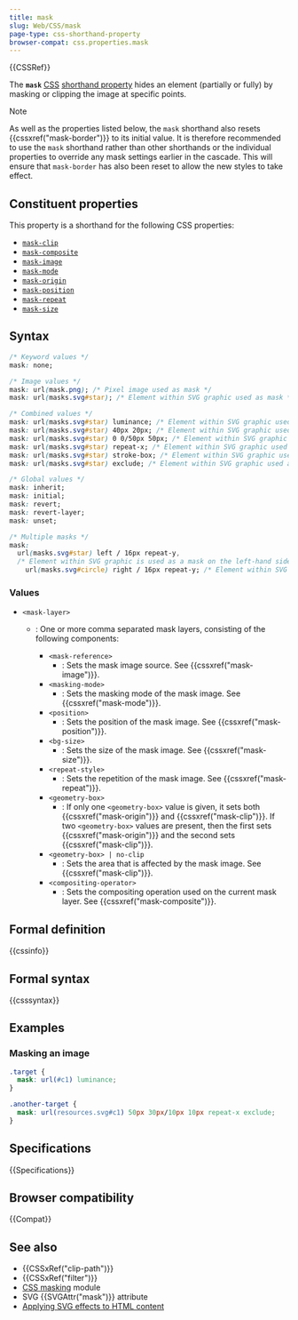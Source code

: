 ```yaml
---
title: mask
slug: Web/CSS/mask
page-type: css-shorthand-property
browser-compat: css.properties.mask
---
```


{{CSSRef}}

The **`mask`** [CSS](/en-US/docs/Web/CSS) [shorthand property](/en-US/docs/Web/CSS/CSS_cascade/Shorthand_properties) hides an element (partially or fully) by masking or clipping the image at specific points.

> [!NOTE]
> As well as the properties listed below, the `mask` shorthand also resets {{cssxref("mask-border")}} to its initial value. It is therefore recommended to use the `mask` shorthand rather than other shorthands or the individual properties to override any mask settings earlier in the cascade. This will ensure that `mask-border` has also been reset to allow the new styles to take effect.

## Constituent properties

This property is a shorthand for the following CSS properties:

- [`mask-clip`](/en-US/docs/Web/CSS/mask-clip)
- [`mask-composite`](/en-US/docs/Web/CSS/mask-composite)
- [`mask-image`](/en-US/docs/Web/CSS/mask-image)
- [`mask-mode`](/en-US/docs/Web/CSS/mask-mode)
- [`mask-origin`](/en-US/docs/Web/CSS/mask-origin)
- [`mask-position`](/en-US/docs/Web/CSS/mask-position)
- [`mask-repeat`](/en-US/docs/Web/CSS/mask-repeat)
- [`mask-size`](/en-US/docs/Web/CSS/mask-size)

## Syntax

```css
/* Keyword values */
mask: none;

/* Image values */
mask: url(mask.png); /* Pixel image used as mask */
mask: url(masks.svg#star); /* Element within SVG graphic used as mask */

/* Combined values */
mask: url(masks.svg#star) luminance; /* Element within SVG graphic used as luminance mask */
mask: url(masks.svg#star) 40px 20px; /* Element within SVG graphic used as mask positioned 40px from the top and 20px from the left */
mask: url(masks.svg#star) 0 0/50px 50px; /* Element within SVG graphic used as mask with a width and height of 50px */
mask: url(masks.svg#star) repeat-x; /* Element within SVG graphic used as horizontally repeated mask */
mask: url(masks.svg#star) stroke-box; /* Element within SVG graphic used as mask extending to the box enclosed by the stroke */
mask: url(masks.svg#star) exclude; /* Element within SVG graphic used as mask and combined with background using non-overlapping parts */

/* Global values */
mask: inherit;
mask: initial;
mask: revert;
mask: revert-layer;
mask: unset;

/* Multiple masks */
mask:
  url(masks.svg#star) left / 16px repeat-y,
  /* Element within SVG graphic is used as a mask on the left-hand side with a width of 16px */
    url(masks.svg#circle) right / 16px repeat-y; /* Element within SVG graphic is used as a mask on the right-hand side with a width of 16px */
```

### Values

- `<mask-layer>`

  - : One or more comma separated mask layers, consisting of the following components:

    - `<mask-reference>`
      - : Sets the mask image source. See {{cssxref("mask-image")}}.
    - `<masking-mode>`
      - : Sets the masking mode of the mask image. See {{cssxref("mask-mode")}}.
    - `<position>`
      - : Sets the position of the mask image. See {{cssxref("mask-position")}}.
    - `<bg-size>`
      - : Sets the size of the mask image. See {{cssxref("mask-size")}}.
    - `<repeat-style>`
      - : Sets the repetition of the mask image. See {{cssxref("mask-repeat")}}.
    - `<geometry-box>`
      - : If only one `<geometry-box>` value is given, it sets both {{cssxref("mask-origin")}} and {{cssxref("mask-clip")}}. If two `<geometry-box>` values are present, then the first sets {{cssxref("mask-origin")}} and the second sets {{cssxref("mask-clip")}}.
    - `<geometry-box> | no-clip`
      - : Sets the area that is affected by the mask image. See {{cssxref("mask-clip")}}.
    - `<compositing-operator>`
      - : Sets the compositing operation used on the current mask layer. See {{cssxref("mask-composite")}}.

## Formal definition

{{cssinfo}}

## Formal syntax

{{csssyntax}}

## Examples

### Masking an image

```css
.target {
  mask: url(#c1) luminance;
}

.another-target {
  mask: url(resources.svg#c1) 50px 30px/10px 10px repeat-x exclude;
}
```

## Specifications

{{Specifications}}

## Browser compatibility

{{Compat}}

## See also

- {{CSSxRef("clip-path")}}
- {{CSSxRef("filter")}}
- [CSS masking](/en-US/docs/Web/CSS/CSS_masking) module
- SVG {{SVGAttr("mask")}} attribute
- [Applying SVG effects to HTML content](/en-US/docs/Web/SVG/Guides/Applying_SVG_effects_to_HTML_content)
